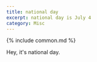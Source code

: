 ```yaml
---
title: national day
excerpt: national day is July 4
category: Misc
---
```


{% include common.md %}

Hey, it's national day.
